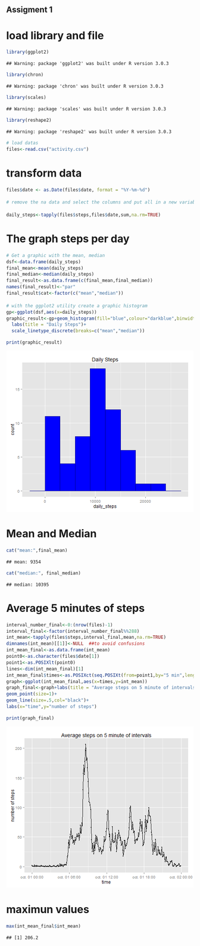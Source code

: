 ## Assigment 1

# load library and file


```r
library(ggplot2)
```

```
## Warning: package 'ggplot2' was built under R version 3.0.3
```

```r
library(chron)
```

```
## Warning: package 'chron' was built under R version 3.0.3
```

```r
library(scales)
```

```
## Warning: package 'scales' was built under R version 3.0.3
```

```r
library(reshape2)
```

```
## Warning: package 'reshape2' was built under R version 3.0.3
```

```r
# load datas 
files<-read.csv("activity.csv")
```

# transform data


```r
files$date <- as.Date(files$date, format = "%Y-%m-%d")

# remove the na data and select the columns and put all in a new variable

daily_steps<-tapply(files$steps,files$date,sum,na.rm=TRUE)
```

#  The graph  steps per day


```r
# Get a graphic with the mean, median 
dsf<-data.frame(daily_steps)
final_mean<-mean(daily_steps)
final_median<-median(daily_steps)
final_result<-as.data.frame(c(final_mean,final_median))
names(final_result)<-"par"
final_result$cat<-factor(c("mean","median"))

# with the ggplot2 utility create a graphic histogram
gp<-ggplot(dsf,aes(x=daily_steps))
graphic_result<-gp+geom_histogram(fill="blue",colour="darkblue",binwidth=3000)+
  labs(title = "Daily Steps")+
  scale_linetype_discrete(breaks=c("mean","median")) 
```


```r
print(graphic_result)
```

![plot of chunk unnamed-chunk-4](figure/unnamed-chunk-4.png) 
# Mean and Median


```r
cat("mean:",final_mean)
```

```
## mean: 9354
```

```r
cat("median:", final_median)
```

```
## median: 10395
```
# Average 5 minutes of steps

```r
interval_number_final<-0:(nrow(files)-1)
interval_final<-factor(interval_number_final%%288)
int_mean<-tapply(files$steps,interval_final,mean,na.rm=TRUE)
dimnames(int_mean)[[1]]<-NULL  ##to avoid confusions
int_mean_final<-as.data.frame(int_mean)
point0<-as.character(files$date[1])
point1<-as.POSIXlt(point0)
lines<-dim(int_mean_final)[1]
int_mean_final$times<-as.POSIXct(seq.POSIXt(from=point1,by="5 min",length.out=lines))
graph<-ggplot(int_mean_final,aes(x=times,y=int_mean))
graph_final<-graph+labs(title = "Average steps on 5 minute of intervals")+
geom_point(size=1)+
geom_line(size=.5,col="black")+
labs(x="time",y="number of steps")
```


```r
print(graph_final)
```

![plot of chunk unnamed-chunk-7](figure/unnamed-chunk-7.png) 
# maximun values

```r
max(int_mean_final$int_mean)
```

```
## [1] 206.2
```
